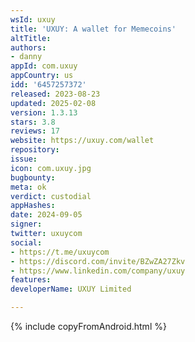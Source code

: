 ```yaml
---
wsId: uxuy
title: 'UXUY: A wallet for Memecoins'
altTitle: 
authors:
- danny
appId: com.uxuy
appCountry: us
idd: '6457257372'
released: 2023-08-23
updated: 2025-02-08
version: 1.3.13
stars: 3.8
reviews: 17
website: https://uxuy.com/wallet
repository: 
issue: 
icon: com.uxuy.jpg
bugbounty: 
meta: ok
verdict: custodial
appHashes: 
date: 2024-09-05
signer: 
twitter: uxuycom
social:
- https://t.me/uxuycom
- https://discord.com/invite/BZwZA27Zkv
- https://www.linkedin.com/company/uxuy
features: 
developerName: UXUY Limited

---
```


{% include copyFromAndroid.html %}
